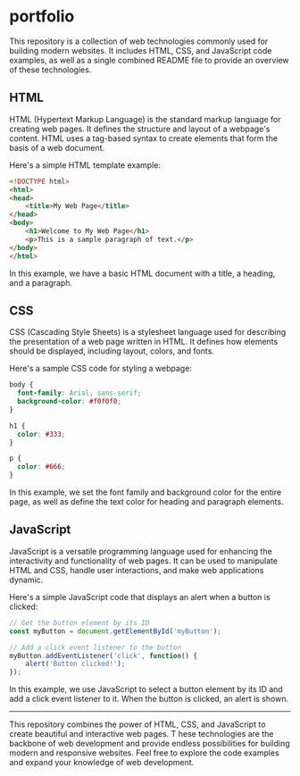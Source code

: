 # portfolio

This repository is a collection of web technologies commonly used for building modern websites. 
It includes HTML, CSS, and JavaScript code examples, as well as a single combined README file to provide an overview of these technologies.

## HTML

HTML (Hypertext Markup Language) is the standard markup language for creating web pages. 
It defines the structure and layout of a webpage's content. HTML uses a tag-based syntax to create elements that form the basis of a web document.

Here's a simple HTML template example:

```html
<!DOCTYPE html>
<html>
<head>
    <title>My Web Page</title>
</head>
<body>
    <h1>Welcome to My Web Page</h1>
    <p>This is a sample paragraph of text.</p>
</body>
</html>
```

In this example, we have a basic HTML document with a title, a heading, and a paragraph.

## CSS

CSS (Cascading Style Sheets) is a stylesheet language used for describing the presentation of a web page written in HTML. 
It defines how elements should be displayed, including layout, colors, and fonts.

Here's a sample CSS code for styling a webpage:

```css
body {
  font-family: Arial, sans-serif;
  background-color: #f0f0f0;
}

h1 {
  color: #333;
}

p {
  color: #666;
}
```

In this example, we set the font family and background color for the entire page, as well as define the text color for heading and paragraph elements.

## JavaScript

JavaScript is a versatile programming language used for enhancing the interactivity and functionality of web pages. 
It can be used to manipulate HTML and CSS, handle user interactions, and make web applications dynamic.

Here's a simple JavaScript code that displays an alert when a button is clicked:

```javascript
// Get the button element by its ID
const myButton = document.getElementById('myButton');

// Add a click event listener to the button
myButton.addEventListener('click', function() {
    alert('Button clicked!');
});
```

In this example, we use JavaScript to select a button element by its ID and add a click event listener to it. When the button is clicked, an alert is shown.

---

This repository combines the power of HTML, CSS, and JavaScript to create beautiful and interactive web pages. T
hese technologies are the backbone of web development and provide endless possibilities for building modern and responsive websites. Feel free to explore the code examples and expand your knowledge of web development.
